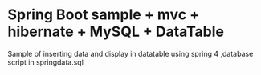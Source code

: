 # Spring Boot sample + mvc + hibernate + MySQL + DataTable
 
Sample of inserting data and display in datatable using spring 4
 ,database script in springdata.sql
